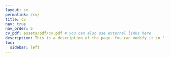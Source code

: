 ```yaml
---
layout: cv
permalink: /cv/
title: cv
nav: true
nav_order: 5
cv_pdf: assets/pdf/cv.pdf # you can also use external links here
description: This is a description of the page. You can modify it in '_pages/cv.md'. You can also change or remove the top pdf download button.
toc:
  sidebar: left
---
```

